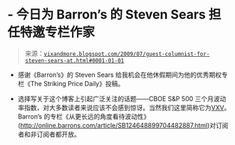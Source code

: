 <!--yml

-   分类：未分类

-   日期：2024-05-18 17:40:20

-->

# -   今日为 Barron’s 的 Steven Sears 担任特邀专栏作家

> 来源：[`vixandmore.blogspot.com/2009/07/guest-columnist-for-steven-sears-at.html#0001-01-01`](http://vixandmore.blogspot.com/2009/07/guest-columnist-for-steven-sears-at.html#0001-01-01)

-   感谢《Barron’s》的 Steven Sears 给我机会在他休假期间为他的优秀期权专栏《The Striking Price Daily》投稿。

-   选择写关于这个博客上引起广泛关注的话题——CBOE S&P 500 三个月波动率指数，对大多数读者来说应该不会感到惊讶。当然我们这里简称它为[VXV](http://vixandmore.blogspot.com/search/label/VXV)。Barron’s 的专栏《从更长远的角度看待波动性》(http://online.barrons.com/article/SB124648899704482887.html)对订阅者和非订阅者都开放。
